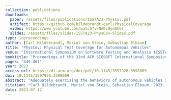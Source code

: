 ```yaml
---
collection: publications
downloads:
  paper: /assets/files/publications/ISSTA23-PhysCov.pdf
  artifact: https://github.com/hildebrandt-carl/PhysicalCoverage
  video: https://www.youtube.com/watch?v=NAGcOydSh6s
  slides: /assets/files/slides/ISSTA23-PhysCov-Slides.pdf
type: inproceedings
author: [Carl Hildebrandt, Meriel von Stein, Sebastian Elbaum]
title: "PhysCov: Physical Test Coverage for Autonomous Vehicles"
venue: "International Symposium on Software Testing and Analysis (ISSTA)"
booktitle: "Proceedings of the 32nd ACM SIGSOFT International Symposium on Software Testing and Analysis (ISSTA)"
pages: "449-461"
year: 2023
access_url: https://dl.acm.org/doi/pdf/10.1145/3597926.3598069
doi: 10.1145/3597926.3598069
abstract: "Adequately exercising the behaviors of autonomous vehicles is fundamental to their validation. However, quantifying an autonomous vehicle's testing adequacy is challenging as the system's behavior is influenced both by its state as well as its physical environment.To address this challenge, our work builds on two insights. First, data sensed by an autonomous vehicle provides a unique spatial signature of the physical environment inputs.Second, given the vehicle's current state, inputs residing outside the autonomous vehicle's physically reachable regions are less relevant to its behavior. Building on those insights, we introduce an abstraction that enables the computation of a physical environment-state coverage metric, PhysCov. The abstraction combines the sensor readings with a physical reachability analysis based on the vehicle's state and dynamics to determine the region of the environment that may affect the autonomous vehicle. It then characterizes that region through a parameterizable geometric approximation that can trade quality for cost. Tests with the same characterizations are deemed to have had similar internal states and exposed to similar environments and thus likely to exercise the same set of behaviors, while tests with distinct characterizations will increase PhysCov. A study on two simulated and one real system's dataset examines PhysCovs's ability to quantify an autonomous vehicle's test suite, showcases its characterization cost and precision, investigates its correlation with failures found and potential for test selection, and assesses its ability to distinguish among real-world scenarios."
citation: "Carl Hildebrandt, Meriel von Stein, Sebastian Elbaum. 2023. PhysCov: Physical Test Coverage for Autonomous Vehicles. In <i>Proceedings of the 32nd ACM SIGSOFT International Symposium on Software Testing and Analysis. (ISSTA)</i>. 449-461. https://doi.org/10.1145/3597926.3598069"
date: 2023-07-12
---
```



